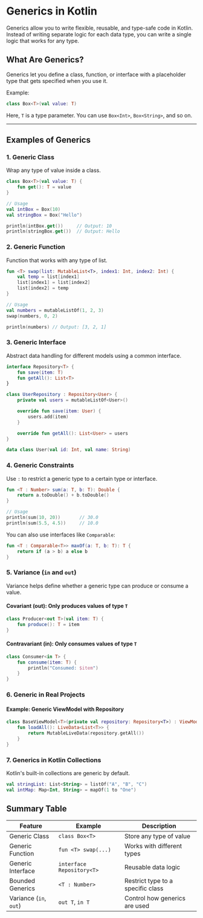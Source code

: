 
# Generics in Kotlin

Generics allow you to write flexible, reusable, and type-safe code in Kotlin. Instead of writing separate logic for each data type, you can write a single logic that works for any type.



## What Are Generics?

Generics let you define a class, function, or interface with a placeholder type that gets specified when you use it.

Example:

```kotlin
class Box<T>(val value: T)
```

Here, `T` is a type parameter. You can use `Box<Int>`, `Box<String>`, and so on.

---

## Examples of Generics

### 1. Generic Class

Wrap any type of value inside a class.

```kotlin
class Box<T>(val value: T) {
    fun get(): T = value
}

// Usage
val intBox = Box(10)
val stringBox = Box("Hello")

println(intBox.get())     // Output: 10
println(stringBox.get())  // Output: Hello
```



### 2. Generic Function

Function that works with any type of list.

```kotlin
fun <T> swap(list: MutableList<T>, index1: Int, index2: Int) {
    val temp = list[index1]
    list[index1] = list[index2]
    list[index2] = temp
}

// Usage
val numbers = mutableListOf(1, 2, 3)
swap(numbers, 0, 2)

println(numbers) // Output: [3, 2, 1]
```



### 3. Generic Interface

Abstract data handling for different models using a common interface.

```kotlin
interface Repository<T> {
    fun save(item: T)
    fun getAll(): List<T>
}

class UserRepository : Repository<User> {
    private val users = mutableListOf<User>()

    override fun save(item: User) {
        users.add(item)
    }

    override fun getAll(): List<User> = users
}

data class User(val id: Int, val name: String)
```



### 4. Generic Constraints

Use `:` to restrict a generic type to a certain type or interface.

```kotlin
fun <T : Number> sum(a: T, b: T): Double {
    return a.toDouble() + b.toDouble()
}

// Usage
println(sum(10, 20))       // 30.0
println(sum(5.5, 4.5))     // 10.0
```

You can also use interfaces like `Comparable`:

```kotlin
fun <T : Comparable<T>> maxOf(a: T, b: T): T {
    return if (a > b) a else b
}
```



### 5. Variance (`in` and `out`)

Variance helps define whether a generic type can produce or consume a value.

#### Covariant (out): Only produces values of type `T`

```kotlin
class Producer<out T>(val item: T) {
    fun produce(): T = item
}
```

#### Contravariant (in): Only consumes values of type `T`

```kotlin
class Consumer<in T> {
    fun consume(item: T) {
        println("Consumed: $item")
    }
}
```



### 6. Generic in Real Projects

#### Example: Generic ViewModel with Repository

```kotlin
class BaseViewModel<T>(private val repository: Repository<T>) : ViewModel() {
    fun loadAll(): LiveData<List<T>> {
        return MutableLiveData(repository.getAll())
    }
}
```



### 7. Generics in Kotlin Collections

Kotlin's built-in collections are generic by default.

```kotlin
val stringList: List<String> = listOf("A", "B", "C")
val intMap: Map<Int, String> = mapOf(1 to "One")
```



## Summary Table

| Feature                | Example                   | Description                       |
| ---------------------- | ------------------------- | --------------------------------- |
| Generic Class          | `class Box<T>`            | Store any type of value           |
| Generic Function       | `fun <T> swap(...)`       | Works with different types        |
| Generic Interface      | `interface Repository<T>` | Reusable data logic               |
| Bounded Generics       | `<T : Number>`            | Restrict type to a specific class |
| Variance (`in`, `out`) | `out T`, `in T`           | Control how generics are used     |


